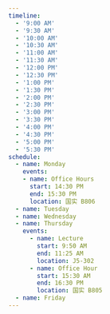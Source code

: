 ```yaml
---
timeline:
  - '9:00 AM'
  - '9:30 AM'
  - '10:00 AM'
  - '10:30 AM'
  - '11:00 AM'
  - '11:30 AM'
  - '12:00 PM'
  - '12:30 PM'
  - '1:00 PM'
  - '1:30 PM'
  - '2:00 PM'
  - '2:30 PM'
  - '3:00 PM'
  - '3:30 PM'
  - '4:00 PM'
  - '4:30 PM'
  - '5:00 PM'
  - '5:30 PM'
schedule:
  - name: Monday
    events:
    - name: Office Hours
      start: 14:30 PM
      end: 15:30 PM
      location: 国实 B806
  - name: Tuesday
  - name: Wednesday
  - name: Thursday
    events:
      - name: Lecture
        start: 9:50 AM
        end: 11:25 AM
        location: J5-302
      - name: Office Hour
        start: 15:30 AM
        end: 16:30 PM
        location: 国实 B805
  - name: Friday
---
```

